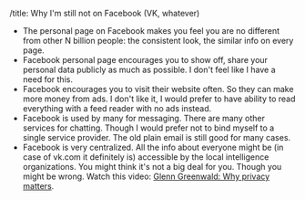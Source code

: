 /title: Why I'm still not on Facebook (VK, whatever)

* The personal page on Facebook makes you feel you are no different
  from other N billion people: the consistent look, the similar info
  on every page.
* Facebook personal page encourages you to show off, share your
  personal data publicly as much as possible. I don't feel like I have
  a need for this.
* Facebook encourages you to visit their website often. So they can
  make more money from ads. I don't like it, I would prefer to have
  ability to read everything with a feed reader with no ads instead.
* Facebook is used by many for messaging. There are many other
  services for chatting. Though I would prefer not to bind myself to a
  single service provider. The old plain email is still good for many
  cases.
* Facebook is very centralized. All the info about everyone might be
  (in case of vk.com it definitely is) accessible by the local
  intelligence organizations. You might think it's not a big deal for
  you. Though you might be wrong. Watch this video:
  [Glenn Greenwald: Why privacy matters][privacy].

[privacy]: https://www.ted.com/talks/glenn_greenwald_why_privacy_matters
